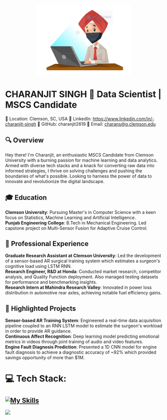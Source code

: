 <div align="center">
  <img src="https://github.com/jarvis-47/jarvis-47/blob/main/DisplayPic.png?raw=true" width="300" height="230"/>
</div>

# CHARANJIT SINGH 🚀 Data Scientist | MSCS Candidate
📍 Location: Clemson, SC, USA
🔗 LinkedIn: https://www.linkedin.com/in/-charanjit-singh
💼 GitHub: charanjit2619
📩 Email: charans@g.clemson.edu

## 🔍 Overview
Hey there! I'm Charanjit, an enthusiastic MSCS Candidate from Clemson University with a burning passion for machine learning and data analytics. Armed with diverse tech stacks and a knack for converting raw data into informed strategies, I thrive on solving challenges and pushing the boundaries of what's possible. Looking to harness the power of data to innovate and revolutionize the digital landscape.

## 🎓 Education
**Clemson University**: Pursuing Master's in Computer Science with a keen focus on Statistics, Machine Learning and Artificial Intelligence.<br>
**Punjab Engineering College**: B.Tech in Mechanical Engineering. Led capstone project on Multi-Sensor Fusion for Adaptive Cruise Control.<br>

## 💼 Professional Experience
**Graduate Research Assistant at Clemson University**: Led the development of a sensor-based AR surgical training system which estimates a surgeon's cognitive load using LSTM RNN.<br>
**Research Engineer, R&D at Honda**: Conducted market research, competitor analysis, and Quality Function deployment. Also managed testing datasets for performance and benchmarking insights.<br>
**Research Intern at Mahindra Research Valley**: Innovated in power loss distribution in automotive rear axles, achieving notable fuel efficiency gains.

## 🚀 Highlighted Projects
**Sensor-based AR Training System**: Engineered a real-time data acquisition pipeline coupled to an RNN LSTM model to estimate the surgeon's workload in order to provide AR guidance.<br>
**Continuous Affect Recognition**: Deep learning model predicting emotional metrics in videos through joint training of audio and video features.<br>
**Engine Fault Diagnosis Prediction**: Presented a 1D CNN model for engine fault diagnosis to achieve a diagnostic accuracy of ~92% which provided savings opportunity of more than $1M.

# 💻 Tech Stack:
[![My Skills](https://skillicons.dev/icons?i=aws,azure,gcp,docker,matlab,mysql,mongodb,github,py,r,c,git,tensorflow,pytorch,vim,vscode,sqlite)](https://skillicons.dev)
---
[![](https://visitcount.itsvg.in/api?id=charanjit2619&icon=0&color=0)](https://visitcount.itsvg.in)
